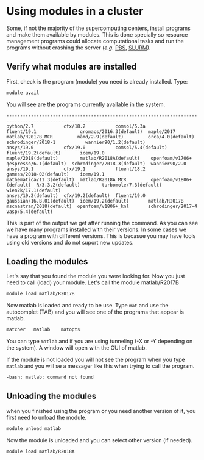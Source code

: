 # Using modules in a cluster
Some, if not the majority of the supercomputing centers, install programs and make them available by modules. This is done specially so resource management programs could allocate computational tasks and run the programs without crashing the server (*e.g.* [PBS](https://www.pbspro.org/), [SLURM](https://slurm.schedmd.com/)). 

## Verify what modules are installed
First, check is the program (module) you need is already installed. Type:   
```bash
module avail
```   
You will see are the programs currently available in the system.   
```
------------------------------------------------------------------------------------------------------------------
python/2.7           cfx/18.2           comsol/5.3a          fluent/19.1                gromacs/2016.3(default)  maple/2017                 matlab/R2017B_MCR         namd/2.9(default)         orca/4.0(default)       schrodinger/2018-1           wannier90/1.2(default)  
ansys/19.0           cfx/19.0           comsol/5.4(default)  fluent/19.2(default)       icem/19.0                maple/2018(default)        matlab/R2018A(default)    openfoam/v1706+           qespresso/6.1(default)  schrodinger/2018-3(default)  wannier90/2.0           
ansys/19.1           cfx/19.1           fluent/18.2          gamess/2018-02(default)    icem/19.1                mathematica/11.3(default)  matlab/R2018A_MCR         openfoam/v1806+(default)  R/3.3.2(default)        turbomole/7.3(default)       wien2k/17.1(default)    
ansys/19.2(default)  cfx/19.2(default)  fluent/19.0          gaussian/16.B.01(default)  icem/19.2(default)       matlab/R2017B              mscnastran/2018(default)  openfoam/v1806+_knl       schrodinger/2017-4      vasp/5.4(default)
```   
This is part of the output we get after running the command. As you can see we have many programs installed with their versions. In some cases we have a program with different versions. This is becasue you may have tools using old versions and do not suport new updates.  

## Loading the modules
Let's say that you found the module you were looking for. Now you just need to call (load) your module. Let's call the module matlab/R2017B 
```bash
module load matlab/R2017B 
```  
Now matlab is loaded and ready to be use. Type `mat` and use the autocomplet (TAB) and you will see one of the programs that appear is matlab.  
```bash
matcher   matlab    matopts
```  
You can type `matlab` and if you are using tunneling (-X or -Y depending on the system). A window will open with the GUI of matlab.

 If the module is not loaded you will not see the program when you type `matlab` and you will se a messager like this when trying to call the program.  
```bash
-bash: matlab: command not found
```   

## Unloading the modules  
when you finished using the program or you need another version of it, you first need to unload the module.  
```bash
module unload matlab
```  
Now the module is unloaded and you can select other version (if needed).  
```bash
module load matlab/R2018A
```   
